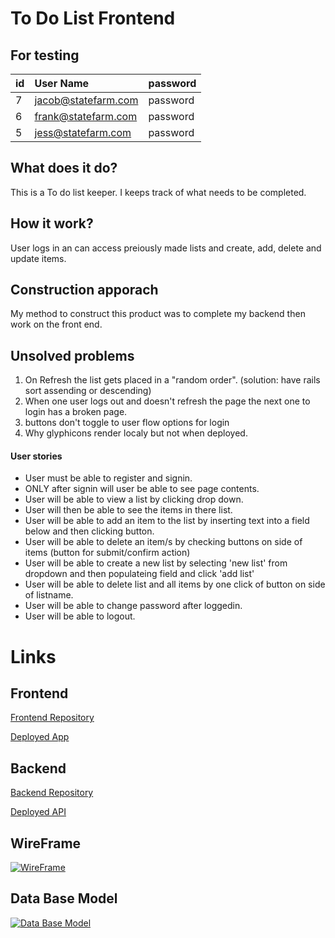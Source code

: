 # To Do List Frontend

## For testing

| id  |      User Name      | password |
| :-- | :------------------ | :--------|
|  7  | jacob@statefarm.com | password |
|  6  | frank@statefarm.com | password |
|  5  | jess@statefarm.com  | password |

## What does it do?

This is a To do list keeper. I keeps track of what needs to be completed.

## How it work?

User logs in an can access preiously made lists and create, add, delete and update items.

## Construction apporach
My method to construct this product was to complete my backend then work on the
front end.

## Unsolved problems

1. On Refresh the list gets placed in a "random order". (solution: have rails sort assending or descending)
2. When one user logs out and doesn't refresh the page the next one to login has a broken page.
3. buttons don't toggle to user flow options for login
4. Why glyphicons render localy but not when deployed.

#### User stories

* User must be able to register and signin.
* ONLY after signin will user be able to see page contents.
* User will be able to view a list by clicking drop down.
* User will then be able to see the items in there list.
* User will be able to add an item to the list by inserting text into a field below and then clicking button.
* User will be able to delete an item/s by checking buttons on side of items (button for submit/confirm action)
* User will be able to create a new list by selecting 'new list' from dropdown and then populateing field and click 'add list'
* User will be able to delete list and all items by one click of button on side of listname.
* User will be able to change password after loggedin.
* User will be able to logout.

# Links

## Frontend

[Frontend Repository](https://github.com/erdesi90562/toDoList_FrontEnd)

[Deployed App](http://erdesi90562.github.io/toDoList_FrontEnd)

## Backend

[Backend Repository](https://github.com/erdesi90562/toDoList_Backend)

[Deployed API](https://todo-list-90562.herokuapp.com/)

## WireFrame

[![WireFrame](https://drive.google.com/file/d/0BwbLpqRel7l4QTJySkgxZ0NEZFk/view?usp=sharing)](https://drive.google.com/file/d/0BwbLpqRel7l4QTJySkgxZ0NEZFk/view?usp=sharing)

## Data Base Model

[![Data Base Model](https://drive.google.com/file/d/0BwbLpqRel7l4X3IybmhxNGVaVXM/view?usp=sharing)](https://drive.google.com/file/d/0BwbLpqRel7l4X3IybmhxNGVaVXM/view?usp=sharing)
